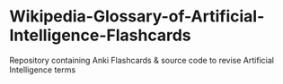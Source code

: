 # Wikipedia-Glossary-of-Artificial-Intelligence-Flashcards
Repository containing Anki Flashcards &amp; source code to revise Artificial Intelligence terms
